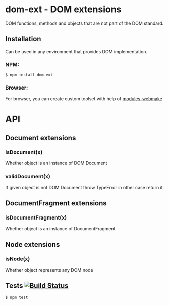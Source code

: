 # dom-ext - DOM extensions

DOM functions, methods and objects that are not part of the DOM standard.

## Installation

Can be used in any environment that provides DOM implementation.

### NPM:

	$ npm install dom-ext

### Browser:

For browser, you can create custom toolset with help of
[modules-webmake](https://github.com/medikoo/modules-webmake)

# API

## Document extensions

### isDocument(x)

Whether object is an instance of DOM Document

### validDocument(x)

If given object is not DOM Document throw TypeError in other case return it.

## DocumentFragment extensions

### isDocumentFragment(x)

Whether object is an instance of DocumentFragment

## Node extensions

### isNode(x)

Whether object represents any DOM node

## Tests [![Build Status](https://api.travis-ci.org/medikoo/dom-ext.png?branch=master)](https://travis-ci.org/medikoo/dom-ext)

	$ npm test
